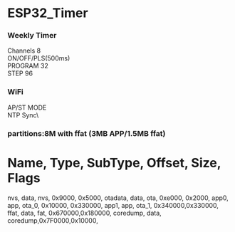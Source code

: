# ESP32_Timer
### Weekly Timer
Channels 8\
ON/OFF/PLS(500ms)\
PROGRAM 32\
STEP 96
### WiFi
AP/ST MODE\
NTP Sync\
### partitions:8M with ffat (3MB APP/1.5MB ffat)
# Name,   Type, SubType, Offset,  Size, Flags
nvs,      data, nvs,     0x9000,  0x5000,
otadata,  data, ota,     0xe000,  0x2000,
app0,     app,  ota_0,   0x10000, 0x330000,
app1,     app,  ota_1,   0x340000,0x330000,
ffat,     data, fat,     0x670000,0x180000,
coredump, data, coredump,0x7F0000,0x10000,

